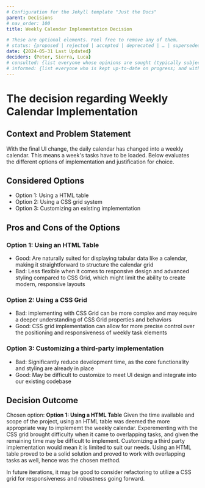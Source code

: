 ```yaml
---
# Configuration for the Jekyll template "Just the Docs"
parent: Decisions
# nav_order: 100
title: Weekly Calendar Implementation Decision

# These are optional elements. Feel free to remove any of them.
# status: {proposed | rejected | accepted | deprecated | … | superseded by [ADR-0005](0005-example.md)}
date: {2024-05-31 Last Updated}
deciders: {Peter, Sierra, Luca}
# consulted: {list everyone whose opinions are sought (typically subject-matter experts); and with whom there is a two-way communication}
# informed: {list everyone who is kept up-to-date on progress; and with whom there is a one-way communication}
---
```

<!-- we need to disable MD025, because we use the different heading "ADR Template" in the homepage (see above) than it is foreseen in the template -->
<!-- markdownlint-disable-next-line MD025 -->
# The decision regarding Weekly Calendar Implementation

## Context and Problem Statement
With the final UI change, the daily calendar has changed into a weekly calendar. This means a week's tasks have to be loaded.
Below evaluates the different options of implementation and justification for choice.


<!-- {Describe the context and problem statement, e.g., in free form using two to three sentences or in the form of an illustrative story.
 You may want to articulate the problem in form of a question and add links to collaboration boards or issue management systems.} -->

<!-- This is an optional element. Feel free to remove. -->
<!-- ## Decision Drivers

* {decision driver 1, e.g., a force, facing concern, …}
* {decision driver 2, e.g., a force, facing concern, …} -->
<!-- * … numbers of drivers can vary -->

## Considered Options

* Option 1: Using a HTML table
* Option 2: Using a CSS grid system
* Option 3: Customizing an existing implementation
<!-- * … numbers of options can vary -->


<!-- {justification. e.g., only option, which meets k.o. criterion decision driver | which resolves force {force} | … | comes out best (see below)}. -->

<!-- This is an optional element. Feel free to remove. -->
<!-- ### Consequences

* Good, because {positive consequence, e.g., improvement of one or more desired qualities, …}
* Bad, because {negative consequence, e.g., compromising one or more desired qualities, …}
* … numbers of consequences can vary -->

<!-- This is an optional element. Feel free to remove. -->
<!-- ## Validation

{describe how the implementation of/compliance with the ADR is validated. E.g., by a review or an ArchUnit test} -->

<!-- This is an optional element. Feel free to remove. -->
## Pros and Cons of the Options

### Option 1: Using an HTML Table
* Good: Are naturally suited for displaying tabular data like a calendar, making it straightforward to structure the calendar grid
* Bad: Less flexible when it comes to responsive design and advanced styling compared to CSS Grid, which might limit the ability to create modern, responsive layouts

### Option 2: Using a CSS Grid
* Bad: implementing with CSS Grid can be more complex and may require a deeper understanding of CSS Grid properties and behaviors
* Good: CSS grid implementation can allow for more precise control over the positioning and responsiveness of weekly task elements

### Option 3: Customizing a third-party implementation
* Bad: Significantly reduce development time, as the core functionality and styling are already in place
* Good: May be difficult to customize to meet UI design and integrate into our existing codebase


## Decision Outcome

Chosen option: **Option 1: Using a HTML Table**
Given the time available and scope of the project, using an HTML table was deemed the more appropriate way to implememt the weekly calendar. Experementing with the CSS grid brought difficulty when it came to overlapping tasks, and given the remaining time may be difficult to implement. Customizing a third party implementation would mean it is limited to suit our needs. Using an HTML table proved to be a solid solution and proved to work with overlapping tasks as well, hence was the chosen method.

In future iterations, it may be good to consider refactoring to utilize a CSS grid for responsiveness and robustness going forward.


<!-- Because -->
<!-- This is an optional element. Feel free to remove. -->
<!-- ## More Information

{You might want to provide additional evidence/confidence for the decision outcome here and/or
 document the team agreement on the decision and/or
 define when this decision when and how the decision should be realized and if/when it should be re-visited and/or
 how the decision is validated.
 Links to other decisions and resources might here appear as well.} -->
